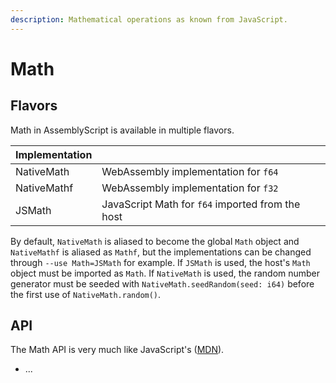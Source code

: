 ```yaml
---
description: Mathematical operations as known from JavaScript.
---
```


# Math

## Flavors

Math in AssemblyScript is available in multiple flavors.

| Implementation |  |
| :--- | :--- |
| NativeMath | WebAssembly implementation for `f64` |
| NativeMathf | WebAssembly implementation for `f32` |
| JSMath | JavaScript Math for `f64` imported from the host |

By default, `NativeMath` is aliased to become the global `Math` object and `NativeMathf` is aliased as `Mathf`, but the implementations can be changed through `--use Math=JSMath` for example. If `JSMath` is used, the host's `Math` object must be imported as `Math`. If `NativeMath` is used, the random number generator must be seeded with `NativeMath.seedRandom(seed: i64)` before the first use of `NativeMath.random()`.

## API

The Math API is very much like JavaScript's \([MDN](https://developer.mozilla.org/en-US/docs/Web/JavaScript/Reference/Global_Objects/Math)\).

* ...

